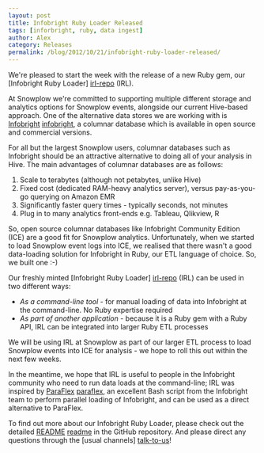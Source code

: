 ```yaml
---
layout: post
title: Infobright Ruby Loader Released
tags: [inforbright, ruby, data ingest]
author: Alex
category: Releases
permalink: /blog/2012/10/21/infobright-ruby-loader-released/
---
```


We're pleased to start the week with the release of a new Ruby gem, our [Infobright Ruby Loader] [irl-repo] (IRL).

At Snowplow we're committed to supporting multiple different storage and analytics options for Snowplow
events, alongside our current Hive-based approach. One of the alternative data stores we are working with
is [Infobright] [infobright], a columnar database which is available in open source and commercial versions.

<!--more-->

For all but the largest Snowplow users, columnar databases such as Infobright should be an attractive
alternative to doing all of your analysis in Hive. The main advantages of columnar databases are as follows:

<ol>
	<li>Scale to terabytes (although not petabytes, unlike Hive)</li>
	<li>Fixed cost (dedicated RAM-heavy analytics server), versus pay-as-you-go querying on Amazon EMR</li>
	<li> Significantly faster query times - typically seconds, not minutes</li>
	<li>Plug in to many analytics front-ends e.g. Tableau, Qlikview, R</li>
</ol>

So, open source columnar databases like Infobright Community Edition (ICE) are a good fit for Snowplow analytics.
Unfortunately, when we started to load Snowplow event logs into ICE, we realised that there wasn't a good
data-loading solution for Infobright in Ruby, our ETL language of choice. So, we built one :-)

Our freshly minted [Infobright Ruby Loader] [irl-repo] (IRL) can be used in two different ways:

<ul>
	<li><em>As a command-line tool</em> - for manual loading of data into Infobright at the command-line. No Ruby expertise required</li>
	<li><em>As part of another application</em> - because it is a Ruby gem with a Ruby API, IRL can be integrated into larger Ruby ETL processes</li>
</ul>

We will be using IRL at Snowplow as part of our larger ETL process to load Snowplow events into ICE for analysis - we hope
to roll this out within the next few weeks.

In the meantime, we hope that IRL is useful to people in the Infobright community who need to run data loads at the
command-line; IRL was inspired by [ParaFlex] [paraflex], an excellent Bash script from the Infobright team to perform
parallel loading of Infobright, and can be used as a direct alternative to ParaFlex.

To find out more about our Infobright Ruby Loader, please check out the detailed [README] [readme] in the GitHub repository.
And please direct any questions through the [usual channels] [talk-to-us]!

[irl-repo]: https://github.com/snowplow/infobright-ruby-loader
[infobright]: http://www.infobright.org/
[paraflex]: http://www.infobright.org/Blog/Entry/unscripted/
[readme]: https://github.com/snowplow/infobright-ruby-loader/blob/master/README.md
[talk-to-us]: https://github.com/snowplow/snowplow/wiki/Talk-to-us
